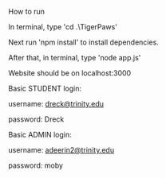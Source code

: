 How to run

In terminal, type 'cd .\TigerPaws\'

Next run 'npm install' to install dependencies.

After that, in terminal, type 'node app.js'

Website should be on localhost:3000

Basic STUDENT login:

username: dreck@trinity.edu

password: Dreck

Basic ADMIN login:

username: adeerin2@trinity.edu

password: moby
